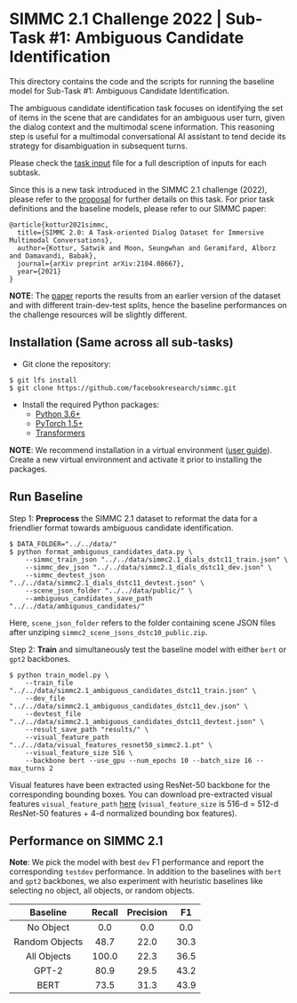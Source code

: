 # SIMMC 2.1 Challenge 2022 | Sub-Task #1: Ambiguous Candidate Identification


This directory contains the code and the scripts for running the baseline model
for Sub-Task #1: Ambiguous Candidate Identification.

The ambiguous candidate identification task focuses on identifying the set of items in the scene that
are candidates for an ambiguous user turn, given the dialog context and the multimodal scene information.
This reasoning step is useful for a multimodal conversational AI assistant to tend decide its strategy
for disambiguation in subsequent turns.

Please check the [task input](./TASK_INPUTS.md) file for a full description of inputs for each subtask.

Since this is a new task introduced in the SIMMC 2.1 challenge (2022), please refer to the [proposal][simmc2.1_proposal] for further details on this task.
For prior task definitions and the baseline models, please refer to our SIMMC paper:

```
@article{kottur2021simmc,
  title={SIMMC 2.0: A Task-oriented Dialog Dataset for Immersive Multimodal Conversations},
  author={Kottur, Satwik and Moon, Seungwhan and Geramifard, Alborz and Damavandi, Babak},
  journal={arXiv preprint arXiv:2104.08667},
  year={2021}
}
```
**NOTE**: The [paper][simmc2_arxiv] reports the results from an earlier version of the dataset and with different train-dev-test splits, hence the baseline performances on the challenge resources will be slightly different.


## Installation (Same across all sub-tasks)

* Git clone the repository:
```
$ git lfs install
$ git clone https://github.com/facebookresearch/simmc.git
```

* Install the required Python packages:
  * [Python 3.6+](https://www.python.org/downloads/)
  * [PyTorch 1.5+](https://pytorch.org/get-started/locally/#start-locally)
  * [Transformers](https://huggingface.co/transformers/installation.html)

**NOTE**: We recommend installation in a virtual environment ([user guide](https://packaging.python.org/guides/installing-using-pip-and-virtual-environments/)). Create a new virtual environment and activate it prior to installing the packages.


## Run Baseline

Step 1: **Preprocess** the SIMMC 2.1 dataset to reformat the data for a friendlier format towards ambiguous candidate identification.  

```
$ DATA_FOLDER="../../data/"
$ python format_ambiguous_candidates_data.py \
	--simmc_train_json "../../data/simmc2.1_dials_dstc11_train.json" \
	--simmc_dev_json "../../data/simmc2.1_dials_dstc11_dev.json" \
	--simmc_devtest_json "../../data/simmc2.1_dials_dstc11_devtest.json" \
	--scene_json_folder "../../data/public/" \
	--ambiguous_candidates_save_path "../../data/ambiguous_candidates/"
```
Here, `scene_json_folder` refers to the folder containing scene JSON files after unziping `simmc2_scene_jsons_dstc10_public.zip`.


Step 2: **Train** and simultaneously test the baseline model with either `bert` or `gpt2` backbones.

```
$ python train_model.py \
    --train_file "../../data/simmc2.1_ambiguous_candidates_dstc11_train.json" \
    --dev_file "../../data/simmc2.1_ambiguous_candidates_dstc11_dev.json" \
    --devtest_file "../../data/simmc2.1_ambiguous_candidates_dstc11_devtest.json" \
    --result_save_path "results/" \
    --visual_feature_path "../../data/visual_features_resnet50_simmc2.1.pt" \
    --visual_feature_size 516 \
	--backbone bert --use_gpu --num_epochs 10 --batch_size 16 --max_turns 2
```
Visual features have been extracted using ResNet-50 backbone for the corresponding bounding boxes.
You can download pre-extracted visual features `visual_feature_path` [here][simmc2.1_visual_features]
(`visual_feature_size` is 516-d = 512-d ResNet-50 features + 4-d normalized bounding box features).

## Performance on SIMMC 2.1
**Note**: We pick the model with best `dev` F1 performance and report the corresponding `testdev` performance.
In addition to the baselines with `bert` and `gpt2` backbones, we also experiment with heuristic baselines like selecting no object, all objects, or random objects.

|    Baseline    | Recall | Precision |    F1    |
| :------------: | :----: | :-------: | :------: | 
| No Object      |   0.0  |    0.0    |    0.0   |
| Random Objects |  48.7  |   22.0    |   30.3   |
| All Objects    |  100.0 |   22.3    |   36.5   |
| GPT-2          |  80.9  |   29.5    |   43.2   |
| BERT           |  73.5  |   31.3    |   43.9   |


[dstc9]:https://sites.google.com/dstc.community/dstc9/home
[simmc2_arxiv]:https://arxiv.org/abs/2104.08667
[simmc2.1_proposal]:https://drive.google.com/file/d/1_Tdl7CXm71gqlWutbOe0e8O1hhiycsQf/view
[simmc2.1_visual_features]:https://drive.google.com/file/d/1jr7r5Yaca80W5n0hizOakTG-F1ns6BGv/view?usp=sharing
